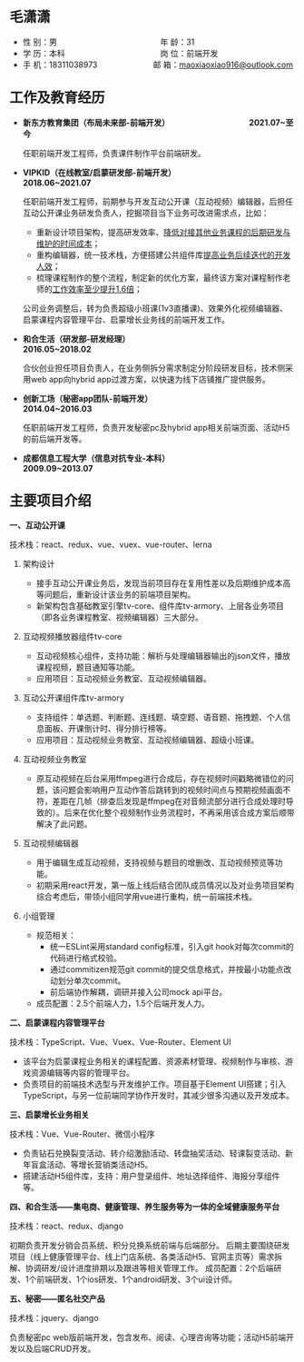 ## <font size=5>毛潇潇</font>

* 性 别：男&emsp;&emsp;&emsp;&emsp;&emsp;&emsp;&emsp;&emsp;&emsp;&emsp;&emsp;&emsp;&emsp;年 龄：31
* 学 历：本科&emsp;&emsp;&emsp;&emsp;&emsp;&emsp;&emsp;&emsp;&emsp;&emsp;&emsp;&emsp;岗 位：前端开发
* 手 机：18311038973&emsp;&emsp;&emsp;&emsp;&emsp;&emsp;&emsp;邮 箱：maoxiaoxiao916@outlook.com

## <font size=5>工作及教育经历</font>
* __新东方教育集团（布局未来部-前端开发）&emsp;&emsp;&emsp;&emsp;&emsp;&emsp;&emsp;&emsp;&emsp;&emsp;2021.07~至今__
  
  任职前端开发工程师，负责课件制作平台前端研发。

* __VIPKID（在线教室/启蒙研发部-前端开发）&emsp;&emsp;&emsp;&emsp;&emsp;&emsp;&emsp;&emsp;&emsp;2018.06~2021.07__

  任职前端开发工程师，前期参与开发互动公开课（互动视频）编辑器，后担任互动公开课业务研发负责人，挖掘项目当下业务可改进需求点，比如：

  * 重新设计项目架构，提高研发效率、<u>降低对接其他业务课程的后期研发与维护的时间成本</u>；
  * 重构编辑器，统一技术栈，方便搭建公共组件库<u>提高业务后续迭代的开发人效</u>；
  * 梳理课程制作的整个流程，制定新的优化方案，最终该方案对课程制作老师的<u>工作效率至少提升1.6倍</u>；

  公司业务调整后，转为负责超级小班课(1v3直播课)、效果外化视频编辑器、启蒙课程内容管理平台、启蒙增长业务线的前端开发工作。

* __和合生活（研发部-研发经理）&emsp;&emsp;&emsp;&emsp;&emsp;&emsp;&emsp;&emsp;&emsp;&emsp;&emsp;&emsp;&emsp;&emsp;&emsp; 2016.05~2018.02__

  合伙创业担任项目负责人，在业务侧拆分需求制定分阶段研发目标，技术侧采用web app向hybrid app过渡方案，以快速为线下店铺推广提供服务。

* __创新工场（秘密app团队-前端开发）&emsp;&emsp;&emsp;&emsp;&emsp;&emsp;&emsp;&emsp;&emsp;&emsp;&emsp;&emsp;2014.04~2016.03__

  任职前端开发工程师，负责开发秘密pc及hybrid app相关前端页面、活动H5的前后端开发等。

* __成都信息工程大学（信息对抗专业-本科）&emsp;&emsp;&emsp;&emsp;&emsp;&emsp;&emsp;&emsp;&emsp;2009.09~2013.07__

## <font size=5>主要项目介绍</font>

__一、互动公开课__

技术栈：react、redux、vue、vuex、vue-router、lerna

1. 架构设计
   * 接手互动公开课业务后，发现当前项目存在复用性差以及后期维护成本高等问题后，重新设计该业务的前端项目架构。
   * 新架构包含基础教室引擎tv-core、组件库tv-armory、上层各业务项目（即各业务课程教室、视频编辑器）三大部分。

2. 互动视频播放器组件tv-core
   * 互动视频核心组件，支持功能：解析与处理编辑器输出的json文件，播放课程视频，题目通知等功能。
   * 应用项目：互动视频业务教室、互动视频编辑器。

3. 互动公开课组件库tv-armory
   * 支持组件：单选题、判断题、连线题、填空题、语音题、拖拽题、个人信息面板、开课倒计时、得分排行榜等。
   * 应用项目：互动视频业务教室、互动视频编辑器、超级小班课。

4. 互动视频业务教室
   * 原互动视频在后台采用ffmpeg进行合成后，存在视频时间戳略微错位的问题，该问题会影响用户互动作答后跳转到的视频时间点与预期视频画面不符，差距在几帧（排查后发现是ffmpeg在对音频流部分进行合成处理时导致的）。后来在优化整个视频制作业务流程时，不再采用该合成方案后顺带解决了此问题。
  
5. 互动视频编辑器
   * 用于编辑生成互动视频，支持视频与题目的增删改、互动视频预览等功能。
   * 初期采用react开发，第一版上线后结合团队成员情况以及对业务项目架构综合考虑后，带领小组同学用vue进行重构，统一前端技术栈。

6. 小组管理
   * 规范相关：
     * 统一ESLint采用standard config标准，引入git hook对每次commit的代码进行格式校验。
     * 通过commitizen规范git commit的提交信息格式，并按最小功能点改动划分单次commit。
     * 前后端协作解耦，调研并接入公司mock api平台。
   * 成员配置：2.5个前端人力，1.5个后端开发人力。

__二、启蒙课程内容管理平台__

技术栈：TypeScript、Vue、Vuex、Vue-Router、Element UI

* 该平台为启蒙课程业务相关的课程配置、资源素材管理、视频制作与审核、游戏资源编辑等内容的管理平台。
* 负责项目的前端技术选型与开发维护工作。项目基于Element UI搭建；引入TypeScript，与另一位前端同学协作开发时，其减少很多沟通以及开发成本。

__三、启蒙增长业务相关__

技术栈：Vue、Vue-Router、微信小程序

* 负责钻石兑换裂变活动、转介绍激励活动、转盘抽奖活动、轻课裂变活动、新年盲盒活动、等增长营销类活动H5。
* 搭建活动H5组件库，支持：用户登录组件、地址选择组件、海报分享组件等。

__四、和合生活——集电商、健康管理、养生服务等为一体的全域健康服务平台__

技术栈：react、redux、django

初期负责开发分销会员系统、积分兑换系统前端与后端部分。
后期主要围绕研发项目（线上健康管理平台、线上门店系统、各类活动H5、官网主页等）需求拆解、协调研发/设计进度排期以及跟进等相关管理工作。
成员配置：2个后端研发、1个前端研发、1个ios研发、1个android研发、3个ui设计师。

__五、秘密——匿名社交产品__

技术栈：jquery、django

负责秘密pc web版前端开发，包含发布、阅读、心理咨询等功能；活动H5前端开发以及后端CRUD开发。
